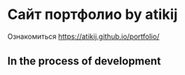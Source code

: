 # Сайт портфолио by atikij

Ознакомиться https://atikij.github.io/portfolio/

## In the process of development
